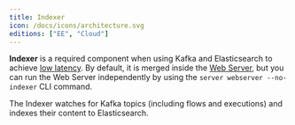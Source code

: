 ```yaml
---
title: Indexer
icon: /docs/icons/architecture.svg
editions: ["EE", "Cloud"]
---
```


**Indexer** is a required component when using Kafka and Elasticsearch to achieve [low latency](../11.migration-guide/0.20.0/elasticsearch-indexer.md). By default, it is merged inside the [Web Server](./08.webserver.md), but you can run the Web Server independently by using the `server webserver --no-indexer` CLI command.

The Indexer watches for Kafka topics (including flows and executions) and indexes their content to Elasticsearch.